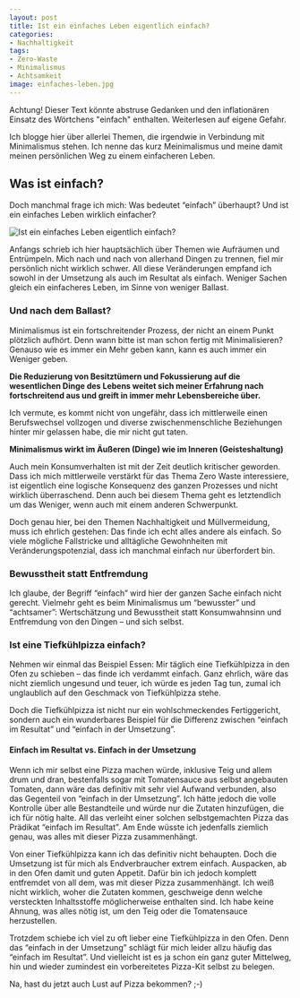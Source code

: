 ```yaml
---
layout: post
title: Ist ein einfaches Leben eigentlich einfach?
categories:
- Nachhaltigkeit
tags:
- Zero-Waste
- Minimalismus
- Achtsamkeit
image: einfaches-leben.jpg
---
```


Achtung! Dieser Text könnte abstruse Gedanken und den inflationären Einsatz des
Wörtchens "einfach" enthalten. Weiterlesen auf eigene Gefahr.

Ich blogge hier über allerlei Themen, die irgendwie in Verbindung mit
Minimalismus stehen. Ich nenne das kurz Meinimalismus und meine damit meinen
persönlichen Weg zu einem einfacheren Leben.

## Was ist einfach?

Doch manchmal frage ich mich: Was bedeutet “einfach” überhaupt? Und ist ein
einfaches Leben wirklich einfacher?

![Ist ein einfaches Leben eigentlich einfach?]({{site.baseurl}}/assets/img/posts/einfaches-leben.jpg)

Anfangs schrieb ich hier hauptsächlich über Themen wie Aufräumen und Entrümpeln.
Mich nach und nach von allerhand Dingen zu trennen, fiel mir persönlich nicht
wirklich schwer. All diese Veränderungen empfand ich sowohl in der Umsetzung als
auch im Resultat als einfach. Weniger Sachen gleich ein einfacheres Leben, im
Sinne von weniger Ballast.

### Und nach dem Ballast?

Minimalismus ist ein fortschreitender Prozess, der nicht an einem Punkt
plötzlich aufhört. Denn wann bitte ist man schon fertig mit Minimalisieren?
Genauso wie es immer ein Mehr geben kann, kann es auch immer ein Weniger geben.

**Die Reduzierung von Besitztümern und Fokussierung auf die wesentlichen Dinge des
Lebens weitet sich meiner Erfahrung nach fortschreitend aus und greift in immer
mehr Lebensbereiche über.**

Ich vermute, es kommt nicht von ungefähr, dass ich mittlerweile einen
Berufswechsel vollzogen und diverse zwischenmenschliche Beziehungen hinter mir
gelassen habe, die mir nicht gut taten.

**Minimalismus wirkt im Äußeren (Dinge) wie im Inneren (Geisteshaltung)**

Auch mein Konsumverhalten ist mit der Zeit deutlich kritischer geworden. Dass
ich mich mittlerweile verstärkt für das Thema Zero Waste interessiere, ist
eigentlich eine logische Konsequenz des ganzen Prozesses und nicht wirklich
überraschend. Denn auch bei diesem Thema geht es letztendlich um das Weniger,
wenn auch mit einem anderen Schwerpunkt.

Doch genau hier, bei den Themen Nachhaltigkeit und Müllvermeidung, muss ich
ehrlich gestehen: Das finde ich echt alles andere als einfach. So viele mögliche
Fallstricke und alltägliche Gewohnheiten mit Veränderungspotenzial, dass ich
manchmal einfach nur überfordert bin.

### Bewusstheit statt Entfremdung

Ich glaube, der Begriff “einfach” wird hier der ganzen Sache einfach nicht
gerecht. Vielmehr geht es beim Minimalismus um “bewusster” und “achtsamer”:
Wertschätzung und Bewusstheit statt Konsumwahnsinn und Entfremdung von den
Dingen – und sich selbst.

### Ist eine Tiefkühlpizza einfach?

Nehmen wir einmal das Beispiel Essen: Mir täglich eine Tiefkühlpizza in den Ofen
zu schieben – das finde ich verdammt einfach. Ganz ehrlich, wäre das nicht
ziemlich ungesund und teuer, ich würde es jeden Tag tun, zumal ich unglaublich
auf den Geschmack von Tiefkühlpizza stehe.

Doch die Tiefkühlpizza ist nicht nur ein wohlschmeckendes Fertiggericht, sondern
auch ein wunderbares Beispiel für die Differenz zwischen “einfach im Resultat”
und “einfach in der Umsetzung”.

#### Einfach im Resultat vs. Einfach in der Umsetzung

Wenn ich mir selbst eine Pizza machen würde, inklusive Teig und allem drum und
dran, bestenfalls sogar mit Tomatensauce aus selbst angebauten Tomaten, dann
wäre das definitiv mit sehr viel Aufwand verbunden, also das Gegenteil von
“einfach in der Umsetzung”. Ich hätte jedoch die volle Kontrolle über alle
Bestandteile und würde nur die Zutaten hinzufügen, die ich für nötig halte. All
das verleiht einer solchen selbstgemachten Pizza das Prädikat “einfach im
Resultat”. Am Ende wüsste ich jedenfalls ziemlich genau, was alles mit dieser
Pizza zusammenhängt.

Von einer Tiefkühlpizza kann ich das definitiv nicht behaupten. Doch die
Umsetzung ist für mich als Endverbraucher extrem einfach. Auspacken, ab in den
Ofen damit und guten Appetit. Dafür bin ich jedoch komplett entfremdet von all
dem, was mit dieser Pizza zusammenhängt. Ich weiß nicht wirklich, woher die
Zutaten kommen, geschweige denn welche versteckten Inhaltsstoffe möglicherweise
enthalten sind. Ich habe keine Ahnung, was alles nötig ist, um den Teig oder die
Tomatensauce herzustellen.

Trotzdem schiebe ich viel zu oft lieber eine Tiefkühlpizza in den Ofen. Denn das
“einfach in der Umsetzung” schlägt für mich leider allzu häufig das “einfach im
Resultat”. Und vielleicht ist es ja schon ein ganz guter Mittelweg, hin und
wieder zumindest ein vorbereitetes Pizza-Kit selbst zu belegen.

Na, hast du jetzt auch Lust auf Pizza bekommen? ;-)
